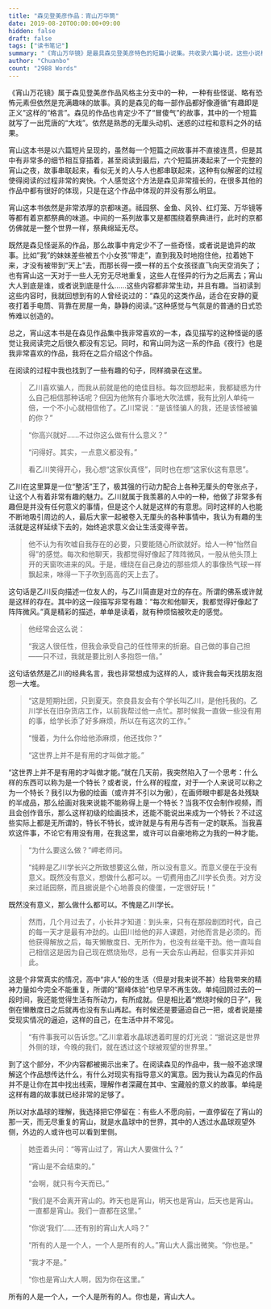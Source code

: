 ```yaml
---
title: "森见登美彦作品：宵山万华筒"
date: 2019-08-20T00:00:00+09:00
hidden: false
draft: false
tags: ["读书笔记"]
summary: "《宵山万华镜》是最具森见登美彦特色的短篇小说集。共收录六篇小说，这些小说相互呼应、人物彼此穿插，共同构造出一个灵异神秘的京都祇园祭。这是森见妖怪系小说中的一部，也是我最喜欢的一部。"
author: "Chuanbo"
count: "2988 Words"
---
```


《宵山万花镜》属于森见登美彦作品风格主分支中的一种，一种有些怪诞、略有恐怖元素但依然是充满趣味的故事。真的是森见的每一部作品都好像遵循“有趣即是正义”这样的“格言”。森见的作品也肯定少不了“冒傻气”的故事，其中的一个短篇就写了一出荒唐的“大戏”。依然是熟悉的无厘头动机、迷惑的过程和意料之外的结果。

宵山这本书是以六篇短片呈现的，虽然每一个短篇之间故事并不直接连贯，但是其中有非常多的细节相互穿插着，甚至阅读到最后，六个短篇拼凑起来了一个完整的宵山之夜，故事串联起来，看似无关的人与人也都串联起来，这种有似解密的过程使得阅读的过程非常的爽快。个人感觉这个方法是森见非常擅长的，在很多其他的作品中都有很好的体现，只是在这个作品中体现的并没有那么明显。

宵山这本书依然是非常浓厚的京都味道。祗园祭、金鱼、风铃、红灯笼、万华镜等等都有着京都祭典的味道。中间的一系列故事又是都围绕着祭典进行，此时的京都仿佛就是一整个世界一样，祭典绵延无尽。

既然是森见怪诞系的作品，那么故事中肯定少不了一些奇怪，或者说是诡异的故事。比如”我”的妹妹差些被五个小女孩“带走”，直到我及时地抱住他，拉着她下来，才没有被带到“天上”去，而那长得一摸一样的五个女孩径直飞向天空消失了；也有宵山这一天对于一些人无穷无尽地重复，这些人在怪异的行为之后离去；宵山大人到底是谁，或者说到底是什么……这些内容都非常生动，并且有趣。当初读到这些内容时，我就回想到有的人曾经说过的：“森见的这类作品，适合在安静的夏夜打着手电筒、背靠在房屋一角，静静的阅读。”这种感觉与气氛是的普通的日式恐怖难以创造的。

总之，宵山这本书是在森见作品集中我非常喜欢的一本，森见描写的这种怪诞的感觉让我阅读完之后很久都没有忘记。同时，和宵山同为这一系的作品《夜行》也是我非常喜欢的作品，我将在之后介绍这个作品。

在阅读的过程中我也找到了一些有趣的句子，同样摘录在这里。

> 乙川喜欢骗人，而我从前就是他的绝佳目标。每次回想起来，我都疑惑为什么自己相信那种话呢？但因为他煞有介事地大吹法螺，我有比别人单纯一倍，一个不小心就相信他了。乙川常说：“是该怪骗人的我，还是该怪被骗的你？”

> “你高兴就好……不过你这么做有什么意义？”
>
> “问得好。其实，一点意义都没有。”
>
> 看乙川笑得开心，我心想“这家伙真怪”，同时也在想“这家伙这有意思”。

乙川在这里算是一位“整活”王了，极其强的行动力配合上各种无厘头的夸张点子，让这个人有着非常有趣的魅力。乙川就属于我羡慕的人中的一种，他做了非常多有趣但是并没有任何意义的事情，但是这个人就是这样的有意思。同时这样的人也能不断地吸引周边的人，最后大家一起被卷入无厘头的各种事情中，我认为有趣的生活就是这样延续下去的，始终追求意义会让生活变得辛苦。

> 他不认为有吹嘘自我存在的必要，只要能随心所欲就好。给人一种“怡然自得”的感觉。每次和他聊天，我都觉得好像起了阵阵微风，一股从他头顶上开的天窗吹进来的风。于是，缠绕在自己身边的那些烦人的事像热气球一样飘起来，咻得一下子吹到高高的天上去了。

这句话是乙川反向描述一位友人的，与乙川简直是对立的存在。所谓的佛系或许就是这样的存在。其中的这一段描写非常有趣：“每次和他聊天，我都觉得好像起了阵阵微风。”真是精彩的描述，单单是读着，就有种烦恼被吹走的感觉。

> 他经常会这么说：
>
> “我这人很任性，但我会承受自己的任性带来的折磨。自己做的事自己担——只不过，我就是要比别人多抱怨一倍。”

这句话依然是乙川的经典名言，我也非常想成为这样的人，或许我会每天找朋友抱怨一大堆。

> “这是短期社团，只到夏天。奈良县友会有个学长叫乙川，是他托我的。乙川学长在旧杂货店工作，以前我帮过他一点忙。那时候我一直做一些没有用的事，给学长添了好多麻烦，所以在有这次的工作。”
>
> “慢着，为什么你给他添麻烦，他还找你？”
>
> “这世界上并不是有用的才叫做才能。”

“这世界上并不是有用的才叫做才能。”就在几天前，我突然陷入了一个思考：什么样的东西可以称为是一个特长？或者说，什么样的程度，对于一个人来说可以称之为一个特长？我引以为傲的绘画（或许并不引以为傲），在画师眼中都是各处残缺的半成品，那么绘画对我来说能不能称得上是一个特长？当我不仅会制作视频，而且会创作音乐，那么这样初级的绘画技术，还能不能说出来成为一个特长？不过这些实际上都是无所谓的，特长不特长，或许就是与有用与否有一定的联系。当我喜欢这件事，不论它有用没有用，在我这里，或许可以自豪地称之为我的一种才能。

> “为什么要这么做？”岬老师问。
>
> “纯粹是乙川学长兴之所致想要这么做，所以没有意义。而意义便在于没有意义。既然没有意义，想做什么都可以。一切费用由乙川学长负责。对方没来过祇园祭，而且据说是个心地善良的傻蛋，一定很好玩！”

既然没有意义，那么做什么都可以。不愧是乙川学长。

> 然而，几个月过去了，小长井才知道：到头来，只有在那段剧团时代，自己的每一天才是最有冲劲的。山田川给他的非人课题，对他而言是必须的。而他获得解放之后，每天懒散度日、无所作为，也没有丝毫干劲。他一直叫自己相信这是因为自己现在燃烧殆尽，总有一天会东山再起，但事实并非如此。

这是个非常真实的情况，高中“非人”般的生活（但是对我来说不甚）给我带来的精神力量如今完全不能重复，所谓的“巅峰体验”也早早不再生效。单纯回顾过去的一段时间，我还能觉得生活有所动力，有所成就。但是相比着“燃烧时候的日子”，我倒在懒散度日之后就再也没有东山再起。有时候还是要逼迫自己一把，或者说是接受现实情况的逼迫，这样的自己，在生活中并不常见。

> “有件事我可以告诉您。”乙川拿着水晶球透着町屋的灯光说：“据说这是世界外侧的球，今晚的我们，就在透过这个球被观望的世界里。”

到了这个部分，不少内容都被揭示出来了。在阅读森见的作品中，我一般不追求理解这个作品想传达什么，有什么对现实有指导意义的寓意。因为我认为森见的作品并不是让你在其中找出线索，理解作者深藏在其中、宝藏般的意义的故事。单纯是这样有趣的故事就已经非常的足够了。

所以对水晶球的理解，我选择把它停留在：有些人不愿向前，一直停留在了宵山的那一天，而无尽重复的宵山，就是水晶球中的世界，其中的人透过水晶球观望外侧，外边的人或许也可以看到里侧。

> 她歪着头问：“等宵山过了，宵山大人要做什么？”
>
> “宵山是不会结束的。”
>
> “会啊，就只有今天而已。”
>
> “我们是不会离开宵山的。昨天也是宵山，明天也是宵山，后天也是宵山。一直都是宵山。我们一直都在这里。”
>
> “你说‘我们’……还有别的宵山大人吗？”
>
> “所有的人是一个人，一个人是所有的人。”宵山大人露出微笑。“你也是。”
>
> “我才不是。”
>
> “你也是宵山大人啊，因为你在这里。”

所有的人是一个人，一个人是所有的人。你也是，宵山大人。